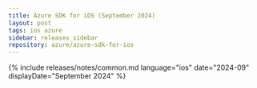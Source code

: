 ```yaml
---
title: Azure SDK for iOS (September 2024)
layout: post
tags: ios azure
sidebar: releases_sidebar
repository: azure/azure-sdk-for-ios
---
```

{% include releases/notes/common.md language="ios" date="2024-09" displayDate="September 2024" %}